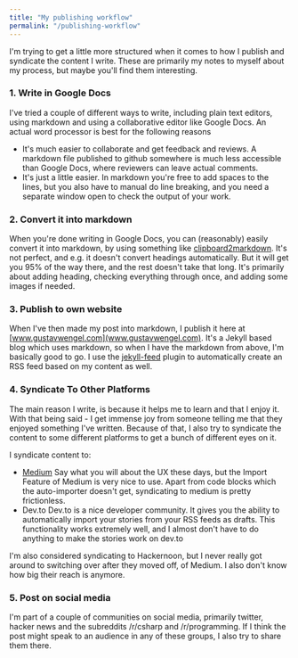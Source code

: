 ```yaml
---
title: "My publishing workflow"
permalink: "/publishing-workflow"
---
```


I'm trying to get a little more structured when it comes to how I publish and syndicate the content I write.
These are primarily my notes to myself about my process, but maybe you'll find them interesting.

### 1. Write in Google Docs
I've tried a couple of different ways to write, including plain text editors, using markdown and using a collaborative editor like Google Docs.
An actual word processor is best for the following reasons

- It's much easier to collaborate and get feedback and reviews. A markdown file published to github somewhere is much less accessible than Google Docs, where reviewers can leave actual comments.
- It's just a little easier. In markdown you're free to add spaces to the lines, but you also have to manual do line breaking, and you need a separate window open to check the output of your work.

### 2. Convert it into markdown
When you're done writing in Google Docs, you can (reasonably) easily convert it into markdown, by using something like [clipboard2markdown](https://euangoddard.github.io/clipboard2markdown/).
It's not perfect, and e.g. it doesn't convert headings automatically. But it will get you 95% of the way there, and the rest doesn't take that long.
It's primarily about adding heading, checking everything through once, and adding some images if needed.

### 3. Publish to own website
When I've then made my post into markdown, I publish it here at [www.gustavwengel.com](www.gustavwengel.com).
It's a Jekyll based blog which uses markdown, so when I have the markdown from above, I'm basically good to go.
I use the [jekyll-feed](https://github.com/jekyll/jekyll-feed) plugin to automatically create an RSS feed based on my content as well.


### 4. Syndicate To Other Platforms
The main reason I write, is because it helps me to learn and that I enjoy it. With that being said - I get immense joy
from someone telling me that they enjoyed something I've written.
Because of that, I also try to syndicate the content to some different platforms to get a bunch of different eyes on it.

I syndicate content to:

- [Medium](https://medium.com/@geewee)
Say what you will about the UX these days, but the Import Feature of Medium is very nice to use. Apart from code blocks
which the auto-importer doesn't get, syndicating to medium is pretty frictionless.
- Dev.to
Dev.to is a nice developer community. It gives you the ability to automatically import your stories from your RSS feeds as drafts.
This functionality works extremely well, and I almost don't have to do anything to make the stories work on dev.to

I'm also considered syndicating to Hackernoon, but I never really got around to switching over after they moved off, of Medium.
I also don't know how big their reach is anymore.


### 5. Post on social media
I'm part of a couple of communities on social media, primarily twitter, hacker news and the subreddits /r/csharp and /r/programming.
If I think the post might speak to an audience in any of these groups, I also try to share them there.